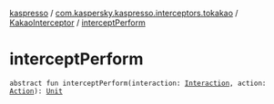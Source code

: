 [kaspresso](../../index.md) / [com.kaspersky.kaspresso.interceptors.tokakao](../index.md) / [KakaoInterceptor](index.md) / [interceptPerform](./intercept-perform.md)

# interceptPerform

`abstract fun interceptPerform(interaction: `[`Interaction`](index.md#Interaction)`, action: `[`Action`](index.md#Action)`): `[`Unit`](https://kotlinlang.org/api/latest/jvm/stdlib/kotlin/-unit/index.html)